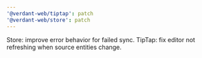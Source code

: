 ```yaml
---
'@verdant-web/tiptap': patch
'@verdant-web/store': patch
---
```


Store: improve error behavior for failed sync. TipTap: fix editor not refreshing when source entities change.
